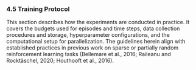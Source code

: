 ### 4.5 Training Protocol

This section describes how the experiments are conducted in practice. It covers the budgets used for episodes and time steps, data collection procedures and storage, hyperparameter configurations, and the computational setup for parallelization. The guidelines herein align with established practices in previous work on sparse or partially random reinforcement learning tasks (Bellemare et al., 2016; Raileanu and Rocktäschel, 2020; Houthooft et al., 2016).
